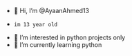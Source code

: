 - 👋 Hi, I’m @AyaanAhmed13
-     im 13 year old
- 👀 I’m interested in python projects only
- 🌱 I’m currently learning python

